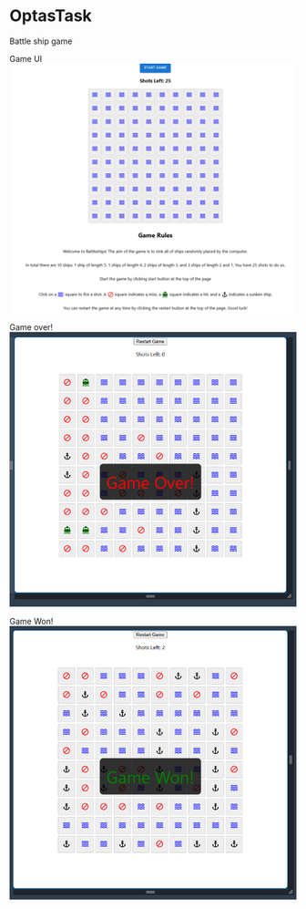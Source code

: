 # OptasTask

Battle ship game

Game UI
![alt text](GameUI.png)

Game over!
![alt text](GameOver.png)

Game Won!
![alt text](GameWon.png)
